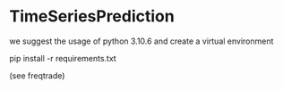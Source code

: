 # TimeSeriesPrediction

we suggest the usage of python 3.10.6 and create a virtual environment 

pip install -r requirements.txt

(see freqtrade)
